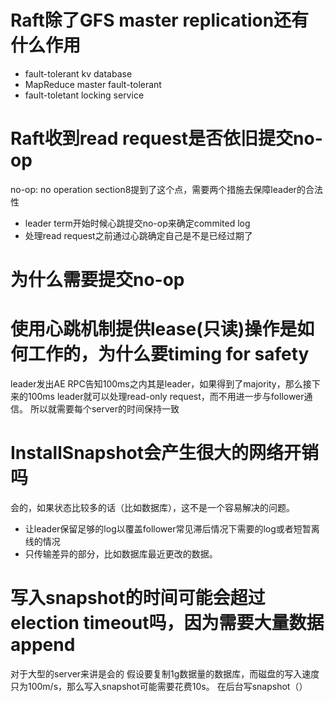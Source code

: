 # Raft除了GFS master replication还有什么作用
- fault-tolerant kv database
- MapReduce master fault-tolerant
- fault-toletant locking service
# Raft收到read request是否依旧提交no-op
no-op: no operation
section8提到了这个点，需要两个措施去保障leader的合法性
- leader term开始时候心跳提交no-op来确定commited log
- 处理read request之前通过心跳确定自己是不是已经过期了
# 为什么需要提交no-op

# 使用心跳机制提供lease(只读)操作是如何工作的，为什么要timing for safety
leader发出AE RPC告知100ms之内其是leader，如果得到了majority，那么接下来的100ms leader就可以处理read-only request，而不用进一步与follower通信。
所以就需要每个server的时间保持一致
# InstallSnapshot会产生很大的网络开销吗
会的，如果状态比较多的话（比如数据库），这不是一个容易解决的问题。
- 让leader保留足够的log以覆盖follower常见滞后情况下需要的log或者短暂离线的情况
- 只传输差异的部分，比如数据库最近更改的数据。
#  写入snapshot的时间可能会超过election timeout吗，因为需要大量数据append
对于大型的server来讲是会的
假设要复制1g数据量的数据库，而磁盘的写入速度只为100m/s，那么写入snapshot可能需要花费10s。
在后台写snapshot（）